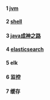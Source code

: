 #### 1 [jvm](https://github.com/smartxing/study/blob/master/Jvm.md)
#### 2 [shell](https://github.com/smartxing/study/blob/master/shell.md)
#### 3 [java成神之路](https://github.com/smartxing/study/blob/master/javacore.md)
#### 4 [elasticsearch](https://github.com/smartxing/study/blob/master/es.md)
#### 5 elk
#### 6 监控
#### 7 缓存

